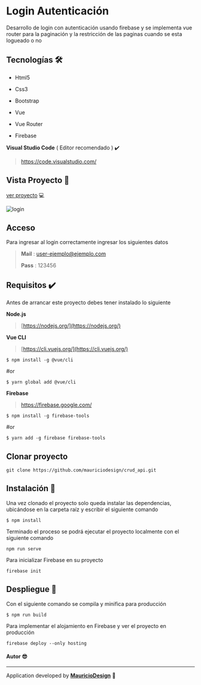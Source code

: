 # Login  Autenticación

Desarrollo de login con autenticación usando firebase y se implementa vue router para la paginación y  la restricción de las paginas cuando se esta logueado o no

## Tecnologías​ :hammer_and_wrench:

- Html5

- Css3

- Bootstrap

- Vue

- Vue Router

- Firebase

  

**Visual Studio Code** ( Editor recomendado ) ✔️

> https://code.visualstudio.com/



## Vista Proyecto :tada:

[ver proyecto]([login-d4028.web.app/](https://login-d4028.web.app/)) :computer:

![login](https://user-images.githubusercontent.com/47857535/87222284-8ed70180-c340-11ea-8936-80862b07b490.jpg)

## Acceso

Para ingresar al login correctamente ingresar los siguientes datos

> **Mail** :  user-ejemplo@ejemplo.com
>
> **Pass** : 123456



## Requisitos ✔️

Antes de arrancar este proyecto debes tener instalado lo siguiente

**Node.js**

> [https://nodejs.org/](https://nodejs.org/)

**Vue CLI**

> [https://cli.vuejs.org/](https://cli.vuejs.org/)

```
$ npm install -g @vue/cli
```

#or

```
$ yarn global add @vue/cli
```

**Firebase**

> https://firebase.google.com/

```
$ npm install -g firebase-tools
```

#or

```
$ yarn add -g firebase firebase-tools
```



## Clonar proyecto

```
git clone https://github.com/mauriciodesign/crud_api.git
```



## Instalación​ :open_file_folder:

Una vez clonado el proyecto solo queda instalar las dependencias, ubicándose en la carpeta raíz y escribir el siguiente comando

```
$ npm install
```

Terminado el proceso se podrá ejecutar el proyecto localmente con el siguiente comando

```
npm run serve
```

Para inicializar Firebase en su proyecto

```
firebase init
```



## Despliegue :rocket:

Con el siguiente comando se compila y minifica para producción

```
$ npm run build
```

Para implementar el alojamiento en Firebase y ver el proyecto en producción

```
firebase deploy --only hosting
```



#### Autor :sunglasses:

------

Application developed by [**MauricioDesign**](https://github.com/mauriciodesign) 🤘​